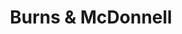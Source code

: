 ---
blog: https://blog.burnsmcd.com/
facebook: https://facebook.com/BurnsMcDonnell
instagram: https://instagram.com/burnsmcdonnell
linkedin: https://linkedin.com/company/burns-%26-mcdonnell
logohandle: burnsmcd
sort: burnsmcd
title: Burns & McDonnell
twitter: https://x.com/BurnsMcDonnell
website: https://www.burnsmcd.com/
youtube: https://youtube.com/user/burnsmcd
---